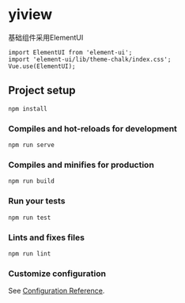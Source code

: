 # yiview

基础组件采用ElementUI
```
import ElementUI from 'element-ui';
import 'element-ui/lib/theme-chalk/index.css';
Vue.use(ElementUI);
```







## Project setup
```
npm install
```

### Compiles and hot-reloads for development
```
npm run serve
```

### Compiles and minifies for production
```
npm run build
```

### Run your tests
```
npm run test
```

### Lints and fixes files
```
npm run lint
```

### Customize configuration
See [Configuration Reference](https://cli.vuejs.org/config/).
